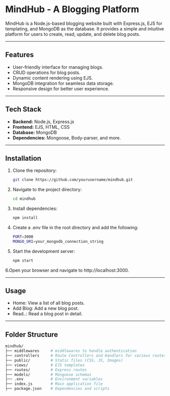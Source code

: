# MindHub - A Blogging Platform

MindHub is a Node.js-based blogging website built with Express.js, EJS for templating, and MongoDB as the database. It provides a simple and intuitive platform for users to create, read, update, and delete blog posts.

---

## Features

- User-friendly interface for managing blogs.
- CRUD operations for blog posts.
- Dynamic content rendering using EJS.
- MongoDB integration for seamless data storage.
- Responsive design for better user experience.

---

## Tech Stack

- **Backend:** Node.js, Express.js
- **Frontend:** EJS, HTML, CSS
- **Database:** MongoDB
- **Dependencies:** Mongoose, Body-parser, and more.

---

## Installation

1. Clone the repository:

   ```bash
   git clone https://github.com/yourusername/mindhub.git

2. Navigate to the project directory:

   ```bash
   cd mindhub
3. Install dependencies:

   ```bash
   npm install
4. Create a .env file in the root directory and add the following:

   ```bash
   PORT=3000
   MONGO_URI=your_mongodb_connection_string
5. Start the development server:

   ```bash
   npm start
6.Open your browser and navigate to http://localhost:3000.



---

## Usage

- Home: View a list of all blog posts.
- Add Blog: Add a new blog post.
- Read..: Read a blog post in detail.

---

## Folder Structure

   ```bash
   mindhub/
├── middlewares     # middlewares to handle authentication
├── controllers     # Route Controllers and Handlers for various routes and actions
├── public/         # Static files (CSS, JS, Images)
├── views/          # EJS templates
├── routes/         # Express routes
├── models/         # Mongoose schemas
├── .env            # Environment variables
├── index.js        # Main application file
├── package.json    # Dependencies and scripts



